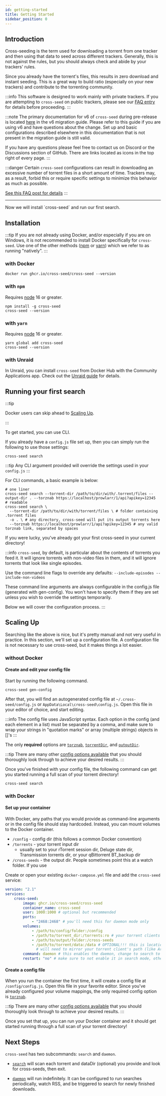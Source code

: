 ```yaml
---
id: getting-started
title: Getting Started
sidebar_position: 0
---
```


## Introduction

Cross-seeding is the term used for downloading a torrent from one tracker and then using that data to seed across different trackers. Generally, this is not against the rules, but you should always check and abide by your trackers' rules.

Since you already have the torrent's files, this results in zero download and instant seeding. This is a great way to build ratio (especially on your new trackers) and contribute to the torrenting community.

:::info
This software is designed to work mainly with private trackers. If you are attempting to `cross-seed` on public trackers, please see our [FAQ entry](./faq-troubleshooting.md#does-cross-seed-work-on-public-trackers) for details before proceeding.
:::

:::note
The primary documentation for v6 of `cross-seed` during pre-release is located [here](../v6-migration.md) in the v6 migration guide. Please refer to this guide if you are using v6 and have questions about the change. Set up and basic configurations described elsewhere in this documentation that is not present in the migration guide is still valid.

If you have any questions please feel free to contact us on Discord or the Discussions section of GitHub. There are links located as icons in the top right of every page.
:::

:::danger
Certain `cross-seed` configurations can result in downloading an excessive number of torrent files in a short amount of time. Trackers may, as a result, forbid this or require specific settings to minimize this behavior as much as possible.

[See this FAQ post for details](./faq-troubleshooting.md#my-tracker-is-mad-at-me-for-snatching-too-many-torrent-files)
:::

<hr/>
Now we will install `cross-seed` and run our first search.

## Installation

:::tip
If you are not already using Docker, and/or especially if you are on Windows, it is not recommended to install Docker specifically for `cross-seed`. Use one of the other methods ([npm](#with-npm) or [yarn](#with-yarn)) which we refer to as running "natively".
:::

### with Docker

```shell
docker run ghcr.io/cross-seed/cross-seed --version
```

### with `npm`

Requires [node](https://nodejs.org/en/download/) 16 or greater.

```shell
npm install -g cross-seed
cross-seed --version
```

### with `yarn`

Requires [node](https://nodejs.org/en/download/) 16 or greater.

```shell
yarn global add cross-seed
cross-seed --version
```

### with Unraid

In Unraid, you can install `cross-seed` from Docker Hub with the Community
Applications app. Check out the [Unraid guide](../tutorials/unraid) for details.

## Running your first search

:::tip

Docker users can skip ahead to [Scaling Up](#with-docker-1).

:::

To get started, you can use CLI.

If you already have a `config.js` file set up, then you can simply run the following to use those settings:

```shell
cross-seed search
```

:::tip
Any CLI argument provided will override the settings used in your `config.js`
:::

For CLI commands, a basic example is below:

```shell
# one liner
cross-seed search --torrent-dir /path/to/dir/with/.torrent/files --output-dir . --torznab https://localhost/prowlarr/1/api?apikey=12345
# readable
cross-seed search \
  --torrent-dir /path/to/dir/with/torrent/files \ # folder containing .torrent files
  -o . \ # any directory, cross-seed will put its output torrents here
  --torznab https://localhost/prowlarr/1/api?apikey=12345 # any valid torznab link, separated by spaces
```

If you were lucky, you've already got your first cross-seed in your current
directory!

:::info
`cross-seed`, by default, is particular about the contents of torrents you feed
it. It will ignore torrents with non-video files in them, and it will ignore
torrents that look like single episodes.

Use the command line flags to override any defaults:
`--include-episodes --include-non-videos`

These command line arguments are always configurable in the config.js file (generated with gen-config).
You won't have to specify them if they are set unless you wish to override the settings temporarily.

Below we will cover the configuration process.
:::

## Scaling Up

Searching like the above is nice, but it's pretty manual and not very useful in
practice. In this section, we'll set up a configuration file. A configuration
file is not necessary to use cross-seed, but it makes things a lot easier.

### without Docker

#### Create and edit your config file

Start by running the following command.

```shell
cross-seed gen-config
```

After that, you will find an autogenerated config file at
`~/.cross-seed/config.js` or `AppData\Local\cross-seed\config.js`. Open this file
in your editor of choice, and start editing.

:::info
The config file uses JavaScript syntax. Each option in the config (and each
element in a list) must be separated by a comma, and make sure to wrap your
strings in "quotation marks" or array (multiple strings) objects in []'s
:::

The only **required** options are [`torznab`](../basics/options.md#torznab),
[`torrentDir`](../basics/options.md#torrentdir), and
[`outputDir`](../basics/options.md#outputdir).

:::tip
There are many other [config options available](./options.md#all-options) that
you should thoroughly look through to achieve your desired results.
:::

Once you've finished with your config file, the following command can get you
started running a full scan of your torrent directory!

```shell
cross-seed search
```

### with Docker

#### Set up your container

With Docker, any paths that you would provide as command-line arguments or in
the config file should stay hardcoded. Instead, you can mount volumes to the
Docker container.

-   `/config` - config dir (this follows a common Docker convention)
-   `/torrents` - your torrent input dir
    -   usually set to your rTorrent session dir, Deluge state dir, Transmission torrents dir, or your qBittorrent BT_backup dir
-   `/cross-seeds` - the output dir. People sometimes point this at a watch folder. If you use

Create or open your existing `docker-compose.yml` file and add the `cross-seed`
service:

```yaml
version: "2.1"
services:
    cross-seed:
        image: ghcr.io/cross-seed/cross-seed
        container_name: cross-seed
        user: 1000:1000 # optional but recommended
        ports:
            - "2468:2468" # you'll need this for daemon mode only
        volumes:
            - /path/to/config/folder:/config
            - /path/to/torrent_dir:/torrents:ro # your torrent clients .torrent cache, can and should be mounted read-only (e.g. qbit: `BT_Backup` | deluge: `state` | transmission: `transmission/torrents` | rtorrent: session dir from `.rtorrent.rc`)
            - /path/to/output/folder:/cross-seeds
            - /path/to/torrent/data:/data # OPTIONAL!!! this is location of your data (used for data-based searches or linking)
              # will need to mirror your torrent client's path (like Arr's do)
        command: daemon # this enables the daemon, change to search to specifically run a search ONLY
        restart: "no" # make sure to not enable it in search mode, otherwise it will keep rerunning constantly
```

#### Create a config file

When you run the container the first time, it will create a config file at
`/config/config.js`. Open this file in your favorite editor. Since you've
already configured your volume mappings, the only required config option is
[`torznab`](../basics/options.md#torznab).

:::tip
There are many other [config options available](./options.md#all-options) that
you should thoroughly look through to achieve your desired results.
:::

Once you set that up, you can run your Docker container and it should get
started running through a full scan of your torrent directory!

## Next Steps

`cross-seed` has two subcommands: `search` and `daemon`.

-   [`search`](./getting-started.md#running-your-first-search) will scan each torrent and dataDir (optional) you provide and look for
    cross-seeds, then exit.

-   [`daemon`](./daemon.md) will run indefinitely. It can be configured to run searches periodically, watch RSS,
    and be triggered to search for newly finished downloads.
